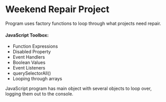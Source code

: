 <h1>Weekend Repair Project</h1>

<p>Program uses factory functions to loop through what projects need repair.</p>

<h4>JavaScript Toolbox:</h4>

* Function Expressions
* Disabled Property
* Event Handlers
* Boolean Values
* Event Listeners
* querySelectorAll()
* Looping through arrays 

<p>JavaScript program has main object with several objects to loop over, logging them out to the console.</p>
